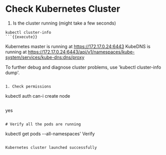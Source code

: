 # Check Kubernetes Cluster


1. Is the cluster running (might take a few seconds)

```
kubectl cluster-info
```{{execute}}

```
Kubernetes master is running at https://172.17.0.24:6443
KubeDNS is running at https://172.17.0.24:6443/api/v1/namespaces/kube-system/services/kube-dns:dns/proxy

To further debug and diagnose cluster problems, use 'kubectl cluster-info dump'.
```

1. Check permissions

```
kubectl auth can-i create node
```{{execute}}

```
yes
```

# Verify all the pods are running

```
kubectl get pods --all-namespaces' Verify
```{{execute}}

Kubernetes cluster launched successfully
